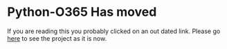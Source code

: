 # Python-O365 Has moved

If you are reading this you probably clicked on an out dated link. Please go [here](https://github.com/O365/python-o365) to see the project as it is now. 
